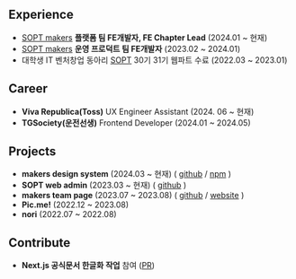  ## Experience
- <a href='https://github.com/sopt-makers'>SOPT makers</a> **플랫폼 팀 FE개발자, FE Chapter Lead** (2024.01 ~ 현재)
- <a href='https://github.com/sopt-makers'>SOPT makers</a> **운영 프로덕트 팀 FE개발자** (2023.02 ~ 2024.01)
- 대학생 IT 벤처창업 동아리 <a href='https://www.sopt.org/'>SOPT</a> 30기 31기 웹파트 수료 (2022.03 ~ 2023.01)
## Career
- **Viva Republica(Toss)** UX Engineer Assistant (2024. 06 ~ 현재)
- **TGSociety(운전선생)** Frontend Developer (2024.01 ~ 2024.05)
## Projects
- **makers design system** (2024.03 ~ 현재) ( <a href='https://github.com/sopt-makers/makers-frontend'>github</a> / <a href='https://www.npmjs.com/search?q=%40sopt-makers'>npm</a> )
- **SOPT web admin** (2023.03 ~ 현재) ( <a href='https://github.com/sopt-makers/sopt-operation-frontend'>github</a> )
- **makers team page** (2023.07 ~ 2023.08) ( <a href='https://github.com/sopt-makers/makers-page'>github</a> / <a href='https://makers.sopt.org/'>website</a> )
- **Pic.me!** (2022.12 ~ 2023.08)
- **nori** (2022.07 ~ 2022.08)
## Contribute
- **Next.js 공식문서 한글화 작업** 참여 (<a href='https://github.com/Nextjs-kr/Nextjs.kr/pull/156'>PR</a>)
